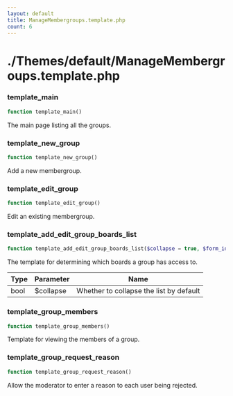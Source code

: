 ```yaml
---
layout: default
title: ManageMembergroups.template.php
count: 6
---
```


# ./Themes/default/ManageMembergroups.template.php

### template_main

```php
function template_main()
```
The main page listing all the groups.



### template_new_group

```php
function template_new_group()
```
Add a new membergroup.



### template_edit_group

```php
function template_edit_group()
```
Edit an existing membergroup.



### template_add_edit_group_boards_list

```php
function template_add_edit_group_boards_list($collapse = true, $form_id = 'new_group')
```
The template for determining which boards a group has access to.



Type|Parameter|Name
---|---|---
bool|$collapse|Whether to collapse the list by default
### template_group_members

```php
function template_group_members()
```
Template for viewing the members of a group.



### template_group_request_reason

```php
function template_group_request_reason()
```
Allow the moderator to enter a reason to each user being rejected.



